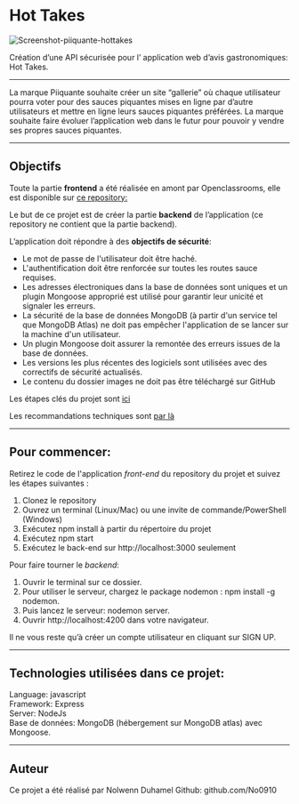 # Hot Takes

![Screenshot-piiquante-hottakes](https://github.com/No0910/Piiquante_P6/assets/98163578/090b0c23-c3be-4d97-aa6f-eaee1dc2dfec)

Création d’une API sécurisée pour l’ application web d’avis gastronomiques: Hot Takes.

---------

La marque Piiquante souhaite créer un site “gallerie” où chaque utilisateur pourra voter pour des sauces piquantes mises en ligne par d’autre utilisateurs et mettre en ligne leurs sauces piquantes préférées.
La marque souhaite faire évoluer l’application web dans le futur pour pouvoir y vendre ses propres sauces piquantes.

---------

## Objectifs

Toute la partie __frontend__ a été réalisée en amont par Openclassrooms, elle est disponible sur [ce repository:](https://github.com/OpenClassrooms-Student-Center/Web-Developer-P6)

Le but de ce projet est de créer la partie __backend__ de l’application (ce repository ne contient que la partie backend).

L’application doit répondre à des __objectifs de sécurité__:
- Le mot de passe de l'utilisateur doit être haché. 
- L'authentification doit être renforcée sur toutes les routes sauce requises.
- Les adresses électroniques dans la base de données sont uniques et un plugin Mongoose approprié est utilisé pour garantir leur unicité et signaler les erreurs. 
- La sécurité de la base de données MongoDB (à partir d'un service tel que MongoDB Atlas) ne doit pas empêcher l'application de se lancer sur la machine d'un utilisateur. 
- Un plugin Mongoose doit assurer la remontée des erreurs issues de la base de données.
- Les versions les plus récentes des logiciels sont utilisées avec des correctifs de sécurité actualisés.
- Le contenu du dossier images ne doit pas être téléchargé sur GitHub

Les étapes clés du projet sont [ici](https://s3.eu-west-1.amazonaws.com/course.oc-static.com/projects/DWJ_FR_P6/Guide+E%CC%81tapes+Cle%CC%81s_DW_P6.pdf)

Les recommandations techniques sont [par là](https://s3.eu-west-1.amazonaws.com/course.oc-static.com/projects/DWJ_FR_P6/Requirements_DW_P6.pdf)

------

## Pour commencer: 
Retirez le code de l'application _front-end_ du repository du projet et suivez les étapes suivantes : 
1. Clonez le repository
2. Ouvrez un terminal (Linux/Mac) ou une invite de commande/PowerShell (Windows) 
3. Exécutez npm install à partir du répertoire du projet
4. Exécutez npm start 
5. Exécutez le back-end sur http://localhost:3000 seulement

Pour faire tourner le _backend_:
1.	Ouvrir le terminal sur ce dossier.
2.	Pour utiliser le serveur, chargez le package nodemon : npm install -g nodemon.
3.	Puis lancez le serveur: nodemon server.
4.	Ouvrir http://localhost:4200 dans votre navigateur.

Il ne vous reste qu’à créer un compte utilisateur en cliquant sur SIGN UP.

------

## Technologies utilisées dans ce projet:
Language: javascript  
Framework: Express  
Server: NodeJs  
Base de données: MongoDB (hébergement sur MongoDB atlas) avec Mongoose.

------ 

## Auteur
Ce projet a été réalisé par Nolwenn Duhamel
Github: github.com/No0910
